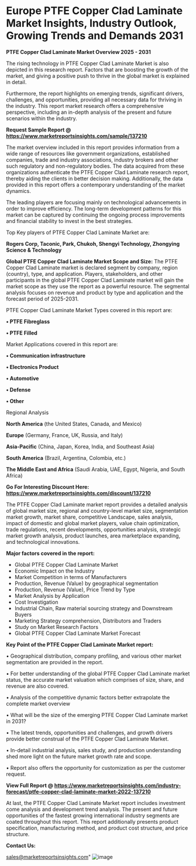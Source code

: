 # Europe PTFE Copper Clad Laminate Market Insights, Industry Outlook, Growing Trends and Demands 2031

<Strong> PTFE Copper Clad Laminate Market Overview 2025 - 2031</strong>

The rising technology in PTFE Copper Clad Laminate Market is also depicted in this research report. Factors that are boosting the growth of the market, and giving a positive push to thrive in the global market is explained in detail.

Furthermore, the report highlights on emerging trends, significant drivers, challenges, and opportunities, providing all necessary data for thriving in the industry. This report market research offers a comprehensive perspective, including an in-depth analysis of the present and future scenarios within the industry.

<strong>Request Sample Report @ <a href=https://www.marketreportsinsights.com/sample/137210>https://www.marketreportsinsights.com/sample/137210</a></strong>

The market overview included in this report provides information from a wide range of resources like government organizations, established companies, trade and industry associations, industry brokers and other such regulatory and non-regulatory bodies. The data acquired from these organizations authenticate the PTFE Copper Clad Laminate research report, thereby aiding the clients in better decision making. Additionally, the data provided in this report offers a contemporary understanding of the market dynamics.

The leading players are focusing mainly on technological advancements in order to improve efficiency. The long-term development patterns for this market can be captured by continuing the ongoing process improvements and financial stability to invest in the best strategies.

Top Key players of PTFE Copper Clad Laminate Market are:

<strong>Rogers Corp, Taconic, Park, Chukoh, Shengyi Technology, Zhongying Science & Technology</strong>

<strong><b>Global PTFE Copper Clad Laminate Market Scope and Size:</b></strong>
The PTFE Copper Clad Laminate market is declared segment by company, region (country), type, and application. Players, stakeholders, and other participants in the global PTFE Copper Clad Laminate market will gain the market scope as they use the report as a powerful resource. The segmental analysis focuses on revenue and product by type and application and the forecast period of 2025-2031.

PTFE Copper Clad Laminate Market Types covered in this report are:

<strong>• PTFE Fibreglass

• PTFE Filled</strong>

Market Applications covered in this report are:

<strong>• Communication infrastructure

• Electronics Product

• Automotive

• Defense

• Other</strong> 

Regional Analysis

<strong>North America</strong> (the United States, Canada, and Mexico)

<strong>Europe</strong> (Germany, France, UK, Russia, and Italy)

<strong>Asia-Pacific</strong> (China, Japan, Korea, India, and Southeast Asia)

<strong>South America</strong> (Brazil, Argentina, Colombia, etc.)

<strong>The Middle East and Africa</strong> (Saudi Arabia, UAE, Egypt, Nigeria, and South Africa)

<strong>Go For Interesting Discount Here: <a href=https://www.marketreportsinsights.com/discount/137210>https://www.marketreportsinsights.com/discount/137210</a></strong>

The PTFE Copper Clad Laminate market report provides a detailed analysis of global market size, regional and country-level market size, segmentation market growth, market share, competitive Landscape, sales analysis, impact of domestic and global market players, value chain optimization, trade regulations, recent developments, opportunities analysis, strategic market growth analysis, product launches, area marketplace expanding, and technological innovations.

<strong><b>Major factors covered in the report:</b></strong>
<ul>
  <li>Global PTFE Copper Clad Laminate Market </li>
  <li>Economic Impact on the Industry</li>
  <li>Market Competition in terms of Manufacturers</li>
  <li>Production, Revenue (Value) by geographical segmentation</li>
  <li>Production, Revenue (Value), Price Trend by Type</li>
  <li>Market Analysis by Application</li>
  <li>Cost Investigation</li>
  <li>Industrial Chain, Raw material sourcing strategy and Downstream Buyers</li>
  <li>Marketing Strategy comprehension, Distributors and Traders</li>
  <li>Study on Market Research Factors</li>
  <li>Global PTFE Copper Clad Laminate Market Forecast</li>
</ul>

<strong><b>Key Point of the PTFE Copper Clad Laminate Market report:</b></strong>

• Geographical distribution, company profiling, and various other market segmentation are provided in the report.

• For better understanding of the global PTFE Copper Clad Laminate market status, the accurate market valuation which comprises of size, share, and revenue are also covered.

• Analysis of the competitive dynamic factors better extrapolate the complete market overview

• What will be the size of the emerging PTFE Copper Clad Laminate market in 2031?

• The latest trends, opportunities and challenges, and growth drivers provide better construal of the PTFE Copper Clad Laminate Market.

• In-detail industrial analysis, sales study, and production understanding shed more light on the future market growth rate and scope.

• Report also offers the opportunity for customization as per the customer request.

<strong><b>View Full Report @ <a href=https://www.marketreportsinsights.com/industry-forecast/ptfe-copper-clad-laminate-market-2022-137210>https://www.marketreportsinsights.com/industry-forecast/ptfe-copper-clad-laminate-market-2022-137210</a></b></strong>


At last, the PTFE Copper Clad Laminate Market report includes investment come analysis and development trend analysis. The present and future opportunities of the fastest growing international industry segments are coated throughout this report. This report additionally presents product specification, manufacturing method, and product cost structure, and price structure.

<strong>Contact Us:</strong>

sales@marketreportsinsights.com"
![image](https://github.com/user-attachments/assets/dee0b9db-b279-41ac-8468-df836d92877d)
